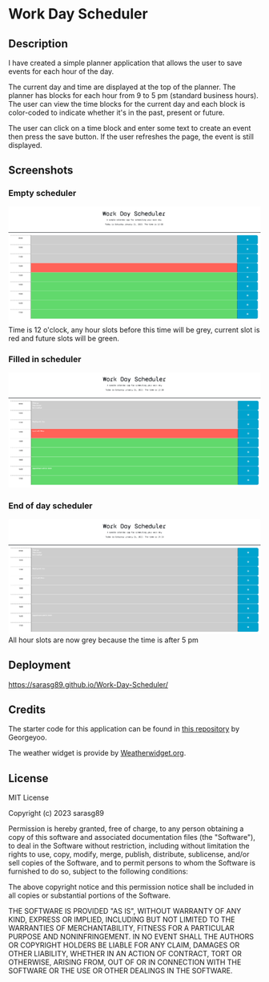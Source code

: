# Work Day Scheduler

## Description

I have created a simple planner application that allows the user to save events for each hour of the day.

The current day and time are displayed at the top of the planner. The planner has blocks for each hour from 9 to 5 pm (standard business hours). The user can view the time blocks for the current day and each block is color-coded to indicate whether it's in the past, present or future.

The user can click on a time block and enter some text to create an event then press the save button. If the user refreshes the page, the event is still displayed.

## Screenshots

### Empty scheduler

![Screenshot of the empty scheduler](./assets/images/Screenshot%201.png)
Time is 12 o'clock, any hour slots before this time will be grey, current slot is red and future slots will be green.

### Filled in scheduler

![Screenshot of the scheduler with some events](./assets/images/Screenshot%202.png)

### End of day scheduler

![Screenshot of the scheduler at the end of the day when all slots are grey](./assets/images/Screenshot%203.png)
All hour slots are now grey because the time is after 5 pm

## Deployment

<https://sarasg89.github.io/Work-Day-Scheduler/>

## Credits

The starter code for this application can be found in [this repository](https://github.com/coding-boot-camp/crispy-octo-meme) by Georgeyoo.

The weather widget is provide by [Weatherwidget.org](https://weatherwidget.org/).

## License

MIT License

Copyright (c) 2023 sarasg89

Permission is hereby granted, free of charge, to any person obtaining a copy of this software and associated documentation files (the "Software"), to deal in the Software without restriction, including without limitation the rights to use, copy, modify, merge, publish, distribute, sublicense, and/or sell copies of the Software, and to permit persons to whom the Software is furnished to do so, subject to the following conditions:

The above copyright notice and this permission notice shall be included in all copies or substantial portions of the Software.

THE SOFTWARE IS PROVIDED "AS IS", WITHOUT WARRANTY OF ANY KIND, EXPRESS OR IMPLIED, INCLUDING BUT NOT LIMITED TO THE WARRANTIES OF MERCHANTABILITY, FITNESS FOR A PARTICULAR PURPOSE AND NONINFRINGEMENT. IN NO EVENT SHALL THE AUTHORS OR COPYRIGHT HOLDERS BE LIABLE FOR ANY CLAIM, DAMAGES OR OTHER LIABILITY, WHETHER IN AN ACTION OF CONTRACT, TORT OR OTHERWISE, ARISING FROM, OUT OF OR IN CONNECTION WITH THE SOFTWARE OR THE USE OR OTHER DEALINGS IN THE SOFTWARE.
